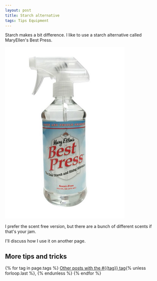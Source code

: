 ```yaml
---
layout: post
title: Starch alternative
tags: Tips Equipment
---
```

Starch makes a bit difference. I like to use a starch alternative called MaryEllen's Best Press.

![Bottle of MaryEllens Best Press](/images/maryellen-best-press.png)

I prefer the scent free version, but there are a bunch of different scents if that's your jam.

I'll discuss how I use it on another page.


## More tips and tricks

  {% for tag in page.tags %}
  <a class="post" href="/tag/{{tag}}">Other posts with the #{{tag}} tag</a>{% unless forloop.last %}, {% endunless %}
  {% endfor %}